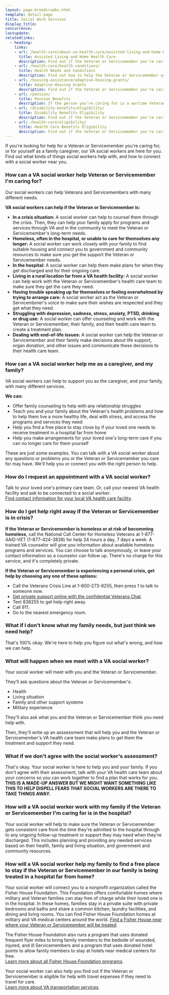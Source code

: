 ```yaml
---
layout: page-breadcrumbs.html
template: detail-page
title: Social Work Services
display_title:
concurrence: 
lastupdate: 
relatedlinks:
  - heading: 
    links: 
    - url: /health-care/about-va-health-care/assisted-living-and-home-health-care/ 
      title: Assisted Living and Home Health Care
      description: Find out if the Veteran or Servicemember you're caring for can get assisted living, residential (live-in), or home health care services through VA.
    - url: /health-care/health-conditions/
      title: Health Needs and Conditions
      description: Find out how to help the Veteran or Servicemember you're caring for access VA services for mental health, women’s health, and other specific needs.
    - url: /housing-assistance/adaptive-housing-grants/
      title: Adaptive Housing Grants
      description: Find out if the Veteran or Servicemember you're caring for may be eligible for a grant to buy or change a home to meet their needs and help them live more independently with their service-connected disability.
    - url: /pension/
      title: Pension Benefits
      description: If the person you're caring for is a wartime Veteran, find out if they're eligible for monthly pension payments as well as additional Aid and Attendance or Housebound benefits if they need help with their daily activities or can't leave the house.
    - url: /disability-benefits/eligibility/
      title: Disability Benefits Eligibility 
      description: Find out if the Veteran or Servicemember you're caring for can get disability compensation from VA.
    - url: /health-care/eligibility/
      title: Health Care Benefits Eligibility
      description: Find out if the Veteran or Servicemember you're caring for is eligible for the VA health care program.
---
```


<div class="va-introtext">

If you're looking for help for a Veteran or Servicemember you're caring for, or for yourself as a family caregiver, our VA social workers are here for you. Find out what kinds of things social workers help with, and how to connect with a social worker near you.

</div>

<div class="feature" markdown=“1”>
  
### How can a VA social worker help Veteran or Servicemember I'm caring for?

Our social workers can help Veterans and Servicemembers with many different needs.

**VA social workers can help if the Veteran or Servicemember is:**

- **In a crisis situation:** A social worker can help to counsel them through the crisis. Then, they can help your family apply for programs and services through VA and in the community to meet the Veteran or Servicemember's long-term needs.
- **Homeless, often in the hospital, or unable to care for themselves any longer:** A social worker can work closely with your family to find suitable housing and connect you to government and community resources to make sure you get the support the Veteran or Servicemember needs.
- **In the hospital:** A social worker can help them make plans for when they get discharged and for their ongoing care. 
- **Living in a rural location far from a VA health facility:** A social worker can help work with the Veteran or Servicemember's health care team to make sure they get the care they need.
- **Having trouble speaking up for themselves or feeling overwhelmed by trying to arrange care:** A social worker act as the Veteran or Servicembmer's voice to make sure their wishes are respected and they get what they need.
- **Struggling with depression, sadness, stress, anxiety, PTSD, drinking or drug use:** A social worker can offer counseling and work with the Veteran or Servicemember, their family, and their health care team to create a treatment plan.
- **Dealing with end-of-life issues:** A social worker can help the Veteran or Servicemember and their family make decisions about life support, organ donation, and other issues and communicate these decisions to their health care team.

### How can a VA social worker help me as a caregiver, and my family?

VA social workers can help to support you as the caregiver, and your family, with many different services.

**We can:**

- Offer family counseling to help with any relationship struggles
- Teach you and your family about the Veteran's health problems and how to help them live a more healthy life, deal with stress, and access the programs and services they need
- Help you find a free place to stay close by if your loved one needs to receive treatment in a hospital far from home
- Help you make arrangements for your loved one's long-term care if you can no longer care for them yourself

These are just some examples. You can talk with a VA social worker about any questions or problems you or the Veteran or Servicemember you care for may have. We'll help you or connect you with the right person to help.

</div>

<div class="feature" markdown=“1”>

</div>

### How do I request an appointment with a VA social worker?

Talk to your loved one's primary care team. Or, call your nearest VA health facility and ask to be connected to a social worker.<br>
[Find contact information for your local VA health care facility](/facilities).

### How do I get help right away if the Veteran or Servicemember is in crisis?

**If the Veteran or Servicemember is homeless or at risk of becomming homeless**, call the National Call Center for Homeless Veterans at 1-877-4AID-VET (1-877-424-3838) for help 24 hours a day, 7 days a week. A trained VA counselor will give you information about available homeless programs and services. You can choose to talk anonymously, or leave your contact information so a counselor can follow up. There's no charge for this service, and it's completely private.

**If the Veteran or Servicemember is experiencing a personal crisis, get help by choosing any one of these options:**
- Call the Veterans Crisis Line at 1-800-273-8255, then press 1 to talk to someone now.
- [Get private support online with the confidential Veterans Chat](https://www.veteranscrisisline.net/ChatTermsOfService.aspx?account=Veterans%20Chat/).
- Text 838255 to get help right away.
- Call 911.
- Go to the nearest emergency room.

### What if I don't know what my family needs, but just think we need help?

That's 100% okay. We're here to help you figure out what's wrong, and how we can help.

### What will happen when we meet with a VA social worker?

Your social worker will meet with you and the Veteran or Servicemember.

They’ll ask questions about the Veteran or Servicemember's:
- Health
- Living situation
- Family and other support systems
- Military experience

They'll also ask what you and the Veteran or Servicemember think you need help with.

Then, they'll write up an asssessment that will help you and the Veteran or Servicemember's VA health care team make plans to get them the treatment and support they need.

### What if we don't agree with the social worker's assessment?

That's okay. Your social worker is here to help you and your family. If you don't agree with their assessment, talk with your VA health care team about your concerns so you can work together to find a plan that works for you.
**THIS IS A MADE-UP ANSWER BUT WE MIGHT WANT SOMETHING LIKE THIS TO HELP DISPELL FEARS THAT SOCIAL WORKERS ARE THERE TO TAKE THINGS AWAY.**

### How will a VA social worker work with my family if the Veteran or Servicemember I'm caring for is in the hospital?

Your social worker will help to make sure the Veteran or Servicemember gets consistent care from the time they're admitted to the hospital through to any ongoing follow-up treatment or support they may need when they're discharged. This includes planning and providing any needed services based on their health, family and living situation, and government and community resources.

### How will a VA social worker help my family to find a free place to stay if the Veteran or Servicemember in our family is being treated in a hospital far from home?

Your social worker will connect you to a nonprofit organization called the Fisher House Foundation. This Foundation offers comfortable homes where military and Veteran families can stay free of charge while their loved one is in the hospital. In these homes, families stay in a private suite with private bedrooms and baths and share a common kitchen, laundry facilities, and dining and living rooms. You can find Fisher House Foundation homes at military and VA medical centers around the world.
[Find a Fisher House near where your Veteran or Servicemember will be treated](https://www.fisherhouse.org/programs/houses/house-locations/).<br>

The Fisher House Foundation also runs a program that uses donated frequent flyer miles to bring family members to the bedside of wounded, injured, and ill Servicemembers and a program that uses donated hotel points to allow family members to stay at hotels near medical centers for free.<br>
[Learn more about all Fisher House Foundation programs](https://www.fisherhouse.org/).

Your social worker can also help you find out if the Veteran or Servicemember is eligible for help with travel expenses if they need to travel for care.<br>
[Learn more about VA transportation services](https://www.va.gov/healthbenefits/vtp/).
